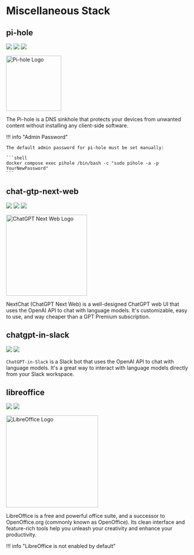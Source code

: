# Miscellaneous Stack

## pi-hole

[![](https://img.shields.io/static/v1?message=pi-hole/pi-hole&logo=docker&label=docker&color=blue)](https://hub.docker.com/r/pihole/pihole)
[![](https://img.shields.io/static/v1?message=pi-hole/pi-hole&logo=github&label=github)](https://github.com/pi-hole/pi-hole)
[![](https://img.shields.io/static/v1?message=pi-hole.net&logo=google+chrome&label=website&color=teal)](https://pi-hole.net)

<img src="https://i.imgur.com/br5HOpz.png" width="150" alt="Pi-hole Logo">

The Pi-hole is a DNS sinkhole that protects your devices from unwanted content without
installing any client-side software.

!!! info "Admin Password"

    The default admin password for pi-hole must be set manually:

    ```shell
    docker compose exec pihole /bin/bash -c "sudo pihole -a -p YourNewPassword"
    ```

## chat-gtp-next-web

[![](https://img.shields.io/static/v1?message=yidadaa/chatgpt-next-web&logo=docker&label=docker&color=blue)](https://hub.docker.com/r/yidadaa/chatgpt-next-web)
[![](https://img.shields.io/static/v1?message=ChatGPTNextWeb/ChatGPT-Next-Web&logo=github&label=github)](https://github.com/ChatGPTNextWeb/ChatGPT-Next-Web)
[![](https://img.shields.io/static/v1?message=nextchat.dev&logo=google+chrome&label=website&color=teal)](https://nextchat.dev/)

<img src="https://i.imgur.com/CtZghAF.png" width="220" alt="ChatGPT Next Web Logo">

NextChat (ChatGPT Next Web) is a well-designed ChatGPT web UI that uses the OpenAI API
to chat with language models. It's customizable, easy to use, and way cheaper than
a GPT Premium subscription.

## chatgpt-in-slack

[![](https://img.shields.io/static/v1?message=juftin/chatgpt-in-slack&logo=docker&label=docker&color=blue)](https://hub.docker.com/r/juftin/chatgpt-in-slack)
[![](https://img.shields.io/static/v1?message=seratch/ChatGPT-in-Slack&logo=github&label=github)](https://github.com/seratch/ChatGPT-in-Slack)

`ChatGPT-in-Slack` is a Slack bot that uses the OpenAI API to chat with language models.
It's a great way to interact with language models directly from your Slack workspace.

## libreoffice

[![](https://img.shields.io/static/v1?message=linuxserver/libreoffice&logo=docker&label=docker&color=blue)](https://hub.docker.com/r/linuxserver/libreoffice)
[![](https://img.shields.io/static/v1?message=libreoffice.org&logo=google+chrome&label=website&color=teal)](https://libreoffice.org)

<img src="https://i.imgur.com/NRFdFVt.png" width="250" alt="LibreOffice Logo">

LibreOffice is a free and powerful office suite, and a successor to OpenOffice.org
(commonly known as OpenOffice). Its clean interface and feature-rich tools help you
unleash your creativity and enhance your productivity.

!!! info "LibreOffice is not enabled by default"

